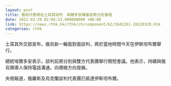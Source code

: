 ```yaml
---
layout: post
title: 俄烏代表將在土耳其談判　埃爾多安稱會前將分別會晤
date: 2022-03-29 02:04:53.000000000 +08:00
link: https://news.rthk.hk/rthk/ch/component/k2/1641361-20220329.htm
categories: rthk
---
```


土耳其外交部宣布，俄烏新一輪面對面談判，將於當地時間今天在伊斯坦布爾舉行。

總統埃爾多安表示，談判前將分別與雙方代表團舉行簡短會議。他表示，持續與俄烏領導人保持電話溝通，向積極方向發展。

央視報道，俄羅斯及烏克蘭談判代表團已抵達伊斯坦布爾。
